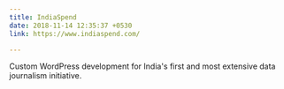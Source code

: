 ```yaml
---
title: IndiaSpend
date: 2018-11-14 12:35:37 +0530
link: https://www.indiaspend.com/

---
```

Custom WordPress development for India's first and most extensive data journalism initiative.